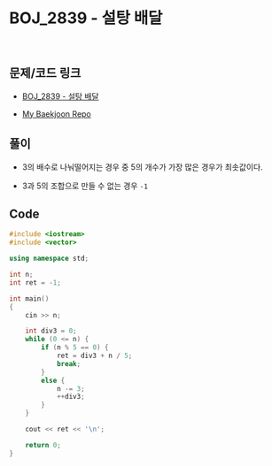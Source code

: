# BOJ_2839 - 설탕 배달

&nbsp;

## 문제/코드 링크

- [BOJ_2839 - 설탕 배달](https://www.acmicpc.net/problem/2839)

- [My Baekjoon Repo](https://github.com/Meantint/Baekjoon)

## 풀이

- 3의 배수로 나눠떨어지는 경우 중 5의 개수가 가장 많은 경우가 최솟값이다.

- 3과 5의 조합으로 만들 수 없는 경우 `-1`

## Code

```cpp
#include <iostream>
#include <vector>

using namespace std;

int n;
int ret = -1;

int main()
{
    cin >> n;

    int div3 = 0;
    while (0 <= n) {
        if (n % 5 == 0) {
            ret = div3 + n / 5;
            break;
        }
        else {
            n -= 3;
            ++div3;
        }
    }

    cout << ret << '\n';

    return 0;
}
```
